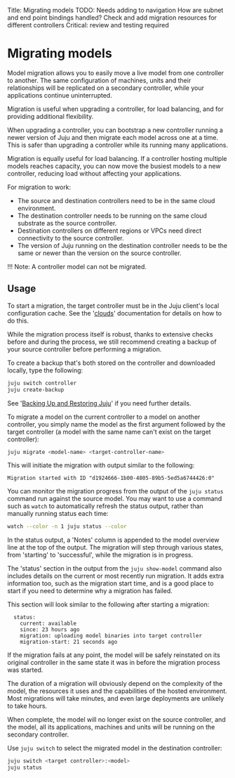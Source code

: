 Title: Migrating models
TODO: Needs adding to navigation
      How are subnet and end point bindings handled?
      Check and add migration resources for different controllers
      Critical: review and testing required


# Migrating models

Model migration allows you to easily move a live model from one controller to
another. The same configuration of machines, units and their relationships will
be replicated on a secondary controller, while your applications continue
uninterrupted. 

Migration is useful when upgrading a controller, for load balancing, and for
providing additional flexibility.

When upgrading a controller, you can bootstrap a new controller running a newer
version of Juju and then migrate each model across one at a time. This is
safer than upgrading a controller while its running many applications. 

Migration is equally useful for load balancing. If a controller hosting
multiple models reaches capacity, you can now move the busiest models to a new
controller, reducing load without affecting your applications.

For migration to work:

  - The source and destination controllers need to be in the same cloud environment. 
  - The destination controller needs to be running on the same cloud substrate
    as the source controller.
  - Destination controllers on different regions or VPCs need direct
    connectivity to the source controller.
  - The version of Juju running on the destination controller needs to be the
    same or newer than the version on the source controller.

!!! Note: 
    A controller model can not be migrated.

## Usage

To start a migration, the target controller must be in the Juju client's local
configuration cache. See the '[clouds][clouds]' documentation for details on
how to do this.

While the migration process itself is robust, thanks to extensive checks before
and during the process, we still recommend creating a backup of your source
controller before performing a migration. 

To create a backup that's both stored on the controller and downloaded
locally, type the following:

```bash
juju switch controller
juju create-backup
```
See '[Backing Up and Restoring Juju][backup]' if you need further details.

To migrate a model on the current controller to a model on another controller,
you simply name the model as the first argument followed by the target
controller (a model with the same name can't exist on the target controller):

```bash
juju migrate <model-name> <target-controller-name>
```

This will initiate the migration with output similar to the following:

<!-- JUJUVERSION: 2.1-beta2-genericlinux-amd64  -->
<!-- JUJUCOMMAND: juju migrate newwiki lxd-back -->
```no-highlight
Migration started with ID "d1924666-1b00-4805-89b5-5ed5a6744426:0"
```

You can monitor the migration progress from the output of the `juju status`
command run against the source model. You may want to use a command such
as `watch` to automatically refresh the status output, rather than manually
running status each time:

```bash
watch --color -n 1 juju status --color
```

In the status output, a 'Notes' column is appended to the model overview line
at the top of the output. The migration will step through various states, from
'starting' to 'successful', while the migration is in progress.

The 'status' section in the output from the `juju show-model` command also
includes details on the current or most recently run migration. It adds extra
information too, such as the migration start time, and is a good place to start
if you need to determine why a migration has failed. 

This section will look similar to the following after starting a
migration:

```no-highlight
  status:
    current: available
    since: 23 hours ago
    migration: uploading model binaries into target controller
    migration-start: 21 seconds ago
```

If the migration fails at any point, the model will be safely reinstated on its
original controller in the same state it was in before the migration process
was started.

The duration of a migration will obviously depend on the complexity of the
model, the resources it uses and the capabilities of the hosted environment.
Most migrations will take minutes, and even large deployments are unlikely to
take hours. 

When complete, the model will no longer exist on the source controller, and the
model, all its applications, machines and units will be running on the
secondary controller. 

Use `juju switch` to select the migrated model in the destination controller:

```bash
juju switch <target controller>:<model>
juju status
```

[clouds]: ./clouds.html
[backup]: ./controllers-backup.html
